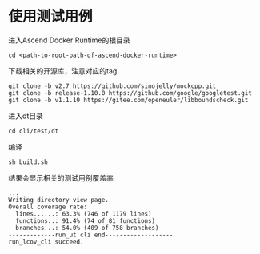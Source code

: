 # 使用测试用例

进入Ascend Docker Runtime的根目录
```shell
cd <path-to-root-path-of-ascend-docker-runtime>
```
下载相关的开源库，注意对应的tag
```shell
git clone -b v2.7 https://github.com/sinojelly/mockcpp.git
git clone -b release-1.10.0 https://github.com/google/googletest.git
git clone -b v1.1.10 https://gitee.com/openeuler/libboundscheck.git
```
进入dt目录
```shell
cd cli/test/dt
```
编译
```shell
sh build.sh
```
结果会显示相关的测试用例覆盖率
```shell
...
Writing directory view page.
Overall coverage rate:
  lines......: 63.3% (746 of 1179 lines)
  functions..: 91.4% (74 of 81 functions)
  branches...: 54.0% (409 of 758 branches)
-------------run_ut cli end-------------------
run_lcov_cli succeed.
```